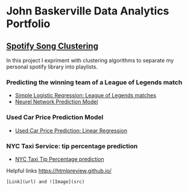# John Baskerville Data Analytics Portfolio

## [Spotify Song Clustering](https://johnymcjohn.github.io/SpotifyClustering/)
In this project I expriment with clustering algorithms to separate my personal spotify library into playlists.

### Predicting the winning team of a League of Legends match
- [Simple Logistic Regression: League of Legends matches](https://htmlpreview.github.io/?https://github.com/Johnymcjohn/LeagueOfLegendsMatchMLAnalysis/blob/main/LogisticRegressionLOLPrediction.html)
- [Neurel Network Prediction Model](https://htmlpreview.github.io/?https://github.com/Johnymcjohn/LeagueOfLegendsMatchMLAnalysis/blob/main/LOLMLPrediction%20.html)

### Used Car Price Prediction Model
- [Used Car Price Prediction: Linear Regression](https://github.com/Johnymcjohn/UsedCarPriceLinearRegression)

### NYC Taxi Service: tip percentage prediction
- [NYC Taxi Tip Percentage prediction](https://htmlpreview.github.io/?https://github.com/Johnymcjohn/NYC-TLC-Tip-Percentage-Prediction/blob/main/Tip%20Percent%20NN%20and%20Regression.html)


Helpful links https://htmlpreview.github.io/
```
[Link](url) and ![Image](src)
```
